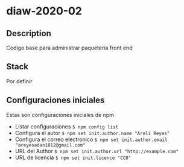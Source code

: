 # diaw-2020-02

## Description
Codigo base para administrar paqueteria front end

## Stack
Por definir

## Configuraciones iniciales
Estas son configuraciones iniciales de npm
- Listar configuraciones
`$ npm config list`
- Configura el autor
`$ npm set init.author.name "Areli Reyes"`
- Configura el correo electronico
`$ npm set init.author.email "areyesadan1812@gmail.com"`
- URL del Author
`$ npm set init.author.url "http://example.com"`
- URL de licencia
`$ npm set init.licence "CC0"`
